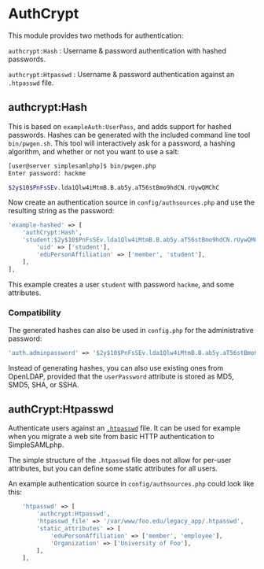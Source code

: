 # AuthCrypt

This module provides two methods for authentication:

`authcrypt:Hash`
: Username & password authentication with hashed passwords.

`authcrypt:Htpasswd`
: Username & password authentication against an `.htpasswd` file.

## authcrypt:Hash

This is based on `exampleAuth:UserPass`, and adds support for hashed passwords.
Hashes can be generated with the included command line tool `bin/pwgen.sh`.
This tool will interactively ask for a password, a hashing algorithm, and
whether or not you want to use a salt:

```bash
[user@server simplesamlphp]$ bin/pwgen.php
Enter password: hackme

$2y$10$PnFsSEv.lda1Qlw4iMtmB.B.ab5y.aT56stBmo9hdCN.rUywQMChC
```

Now create an authentication source in `config/authsources.php` and use the
resulting string as the password:

```php
'example-hashed' => [
    'authCrypt:Hash',
    'student:$2y$10$PnFsSEv.lda1Qlw4iMtmB.B.ab5y.aT56stBmo9hdCN.rUywQMChC' => [
        'uid' => ['student'],
        'eduPersonAffiliation' => ['member', 'student'],
    ],
],
```

This example creates a user `student` with password `hackme`,
and some attributes.

### Compatibility

The generated hashes can also be used in `config.php` for the
administrative password:

```php
'auth.adminpassword' => '$2y$10$PnFsSEv.lda1Qlw4iMtmB.B.ab5y.aT56stBmo9hdCN.rUywQMChC',
```

Instead of generating hashes, you can also use existing ones from OpenLDAP,
provided that the `userPassword` attribute is stored as MD5, SMD5, SHA, or SSHA.

## authCrypt:Htpasswd

Authenticate users against an [`.htpasswd`](htpasswd) file. It can be used for
example when you migrate a web site from basic HTTP authentication to
SimpleSAMLphp.

[htpasswd]: http://httpd.apache.org/docs/2.2/programs/htpasswd.html

The simple structure of the `.htpasswd` file does not allow for per-user
attributes, but you can define some static attributes for all users.

An example authentication source in `config/authsources.php` could look
like this:

```php
    'htpasswd' => [
        'authcrypt:Htpasswd',
        'htpasswd_file' => '/var/www/foo.edu/legacy_app/.htpasswd',
        'static_attributes' => [
            'eduPersonAffiliation' => ['member', 'employee'],
            'Organization' => ['University of Foo'],
        ],
    ],
```
